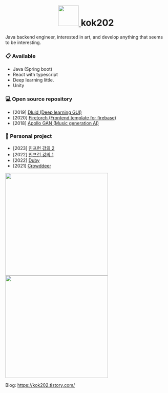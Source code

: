 
<h1 align="center">
  <a href="https://kok202.tistory.com/">
    <img width="64px" src="https://tistory2.daumcdn.net/tistory/3033948/skinSetting/edd6c3d1d1874b3b8b695a7fc0b381cd" />
  </a>
  kok202 
</h1>
Java backend engineer, interested in art, and develop anything that seems to be interesting. 

### 📋 Available 
- Java (Spring boot)
- React with typescript
- Deep learning little.
- Unity

### 💻 Open source repository
- [2019] [Dluid (Deep learning GUI)](https://github.com/kok202/Dluid)
- [2020] [Firetorch (Frontend template for firebase)](https://github.com/kok202/firetorch)
- [2018] [Apollo GAN (Music generation AI)](https://github.com/kok202/ApolloGAN)

### 👾 Personal project

- [2023] [인프런 강의 2](https://inf.run/z1yu)
- [2022] [인프런 강의 1](https://inf.run/BMEv)
- [2022] [Duby](https://duby.dev/)
- [2021] [Crowddeer](https://crowddeer.com/)
<a href="https://inf.run/BMEv">
  <img width="320px" src="https://user-images.githubusercontent.com/39543643/209642904-5b3ae528-73bf-4cce-9e54-39135f56b814.png" />
</a>
<a href="https://inf.run/z1yu">
  <img width="320px" src="https://github.com/kok202/kok202/assets/39543643/7f9e4ee1-ddfa-4a4b-8f87-56605236fda3" />
</a>

Blog: https://kok202.tistory.com/
